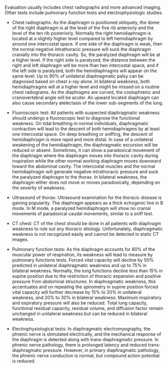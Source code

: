 Evaluation usually includes chest radiographs and more advanced imaging. Other tests include pulmonary function tests and electrophysiologic studies.

- Chest radiographs: As the diaphragm is positioned obliquely, the dome of the right diaphragm is at the level of the five rib anteriorly and the level of the ten rib posteriorly. Normally the right hemidiaphragm is located at a slightly higher level compared to left hemidiaphragm by around one intercostal space. If one side of the diaphragm is weak, then the normal negative intrathoracic pressure will suck the diaphragm cranially into the thoracic cavity. So, the paralyzed diaphragm will be at a higher level. If the right side is paralyzed, the distance between the right and left diaphragm will be more than two intercostal space, and if the left side is paralyzed, both the hemidiaphragms will appear on the same level. Up to 90% of unilateral diaphragmatic palsy can be diagnosed based on chest x-ray alone. In bilateral weakness, both hemidiaphragms will at a higher level and might be missed on a routine chest radiograms. As the diaphragms are curved, the costophrenic and craniovertebral angle will be acuter. An upward located diaphragm can also cause secondary atelectasis of the lower sub-segments of the lung.

- Fluoroscopic test: All patients with suspected diaphragmatic weakness should undergo a fluoroscopic test to diagnose the functional weakness. On tidal breathing in normal individuals, diaphragmatic contraction will lead to the descent of both hemidiaphragms by at least one intercostal space. On deep breathing or sniffing, the descent of hemidiaphragm is more rapid and more distal. In case of a unilateral weakening of the hemidiaphragm, the diaphragmatic excursion will be reduced or absent. Sometimes, it can show a paradoxical movement of the diaphragm where the diaphragm moves into thoracic cavity during inspiration while the other normal working diaphragm moves downward toward the abdominal cavity. The intercostal muscles and the normal hemidiaphragm will generate negative intrathoracic pressure and suck the paralyzed diaphragm to the thorax. In bilateral weakness, the diaphragm either does not move or moves paradoxically, depending on the severity of weakness.

- Ultrasound of thorax: Ultrasound examination for the thoracic disease is gaining popularity. The diaphragm appears as a thick echogenic line in B mode. In M mode, a paralyzed hemidiaphragm will show no cranial movements of paradoxical caudal movements, similar to a sniff test.

- CT chest: CT of the chest should be done in all patients with diaphragm weakness to rule out any thoracic etiology. Unfortunately, diaphragmatic weakness is not recognized easily and cannot be detected in static CT images.

- Pulmonary function tests: As the diaphragm accounts for 80% of the muscular power of respiration, its weakness will lead to measure by pulmonary functions tests. Forced vital capacity will decline by 50%  predicted in unilateral diaphragmatic weakness and up to 75% in bilateral weakness. Normally, the lung functions decline less than 15% in supine position due to the restriction of thoracic expansion and positive pressure from abdominal structures. In diaphragmatic weakness, this accentuates and on repeating the spirometry in supine position forced vital capacity will further decrease by 15% to 20% in unilateral weakness, and 20% to 30% in bilateral weakness. Maximum inspiratory and expiratory pressure will also be reduced. Total lung capacity, functional residual capacity, residual volume, and diffusion factor remain unchanged in unilateral weakness but can be reduced in bilateral weakness.

- Electrophysiological tests: In diaphragmatic electromyography, the phrenic nerve is stimulated electrically, and the mechanical response of the diaphragm is detected along with trans-diaphragmatic pressure. In phrenic nerve pathology, there is prolonged latency and reduced trans-diaphragmatic pressure. However, in primary diaphragmatic pathology, the phrenic nerve conduction is normal, but compound action potential is reduced.